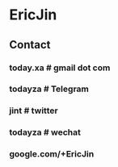 # EricJin

## Contact
### today.xa # gmail dot com
### todayza # Telegram
### jint # twitter
### todayza # wechat
### google.com/+EricJin




